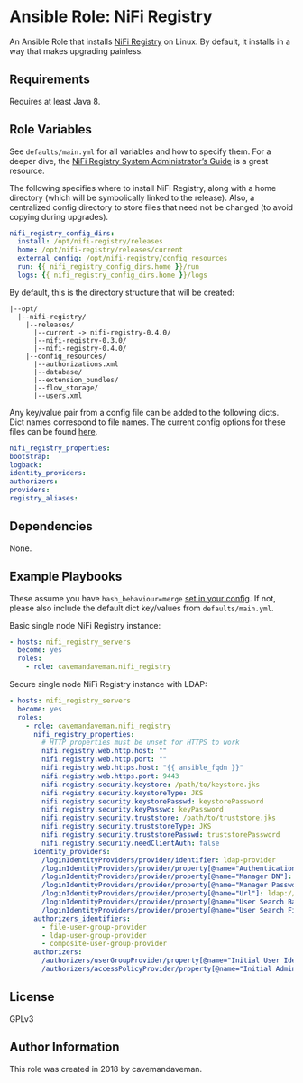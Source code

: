 # Ansible Role: NiFi Registry

An Ansible Role that installs [NiFi Registry](https://nifi.apache.org/registry.html) on Linux. By default, it installs in a way that makes upgrading painless.

## Requirements

Requires at least Java 8.

## Role Variables

See `defaults/main.yml` for all variables and how to specify them. For a deeper dive, the [NiFi Registry System Administrator’s Guide](https://nifi.apache.org/docs/nifi-registry-docs/html/administration-guide.html) is a great resource.

The following specifies where to install NiFi Registry, along with a home directory (which will be symbolically linked to the release). Also, a centralized config directory to store files that need not be changed (to avoid copying during upgrades).

```yaml
nifi_registry_config_dirs:
  install: /opt/nifi-registry/releases
  home: /opt/nifi-registry/releases/current
  external_config: /opt/nifi-registry/config_resources
  run: {{ nifi_registry_config_dirs.home }}/run
  logs: {{ nifi_registry_config_dirs.home }}/logs
```

By default, this is the directory structure that will be created:

```text
|--opt/
  |--nifi-registry/
    |--releases/
      |--current -> nifi-registry-0.4.0/
      |--nifi-registry-0.3.0/
      |--nifi-registry-0.4.0/
    |--config_resources/
      |--authorizations.xml
      |--database/
      |--extension_bundles/
      |--flow_storage/
      |--users.xml
```

Any key/value pair from a config file can be added to the following dicts. Dict names correspond to file names. The current config options for these files can be found [here](https://github.com/apache/nifi-registry/tree/master/nifi-registry-core/nifi-registry-resources/src/main/resources/conf).

```yaml
nifi_registry_properties:
bootstrap:
logback:
identity_providers:
authorizers:
providers:
registry_aliases:
```

## Dependencies

None.

## Example Playbooks

These assume you have `hash_behaviour=merge` [set in your config](https://docs.ansible.com/ansible/latest/reference_appendices/config.html#default-hash-behaviour). If not, please also include the default dict key/values from `defaults/main.yml`.

Basic single node NiFi Registry instance:

```yaml
- hosts: nifi_registry_servers
  become: yes
  roles:
    - role: cavemandaveman.nifi_registry
```

Secure single node NiFi Registry instance with LDAP:

```yaml
- hosts: nifi_registry_servers
  become: yes
  roles:
    - role: cavemandaveman.nifi_registry
      nifi_registry_properties:
        # HTTP properties must be unset for HTTPS to work
        nifi.registry.web.http.host: ""
        nifi.registry.web.http.port: ""
        nifi.registry.web.https.host: "{{ ansible_fqdn }}"
        nifi.registry.web.https.port: 9443
        nifi.registry.security.keystore: /path/to/keystore.jks
        nifi.registry.security.keystoreType: JKS
        nifi.registry.security.keystorePasswd: keystorePassword
        nifi.registry.security.keyPasswd: keyPassword
        nifi.registry.security.truststore: /path/to/truststore.jks
        nifi.registry.security.truststoreType: JKS
        nifi.registry.security.truststorePasswd: truststorePassword
        nifi.registry.security.needClientAuth: false
      identity_providers:
        /loginIdentityProviders/provider/identifier: ldap-provider
        /loginIdentityProviders/provider/property[@name="Authentication Strategy"]: SIMPLE
        /loginIdentityProviders/provider/property[@name="Manager DN"]: cn=nifi-registry,ou=people,dc=example,dc=com
        /loginIdentityProviders/provider/property[@name="Manager Password"]: password
        /loginIdentityProviders/provider/property[@name="Url"]: ldap://hostname:port
        /loginIdentityProviders/provider/property[@name="User Search Base"]: OU=people,DC=example,DC=com
        /loginIdentityProviders/provider/property[@name="User Search Filter"]: sAMAccountName={0}
      authorizers_identifiers:
        - file-user-group-provider
        - ldap-user-group-provider
        - composite-user-group-provider
      authorizers:
        /authorizers/userGroupProvider/property[@name="Initial User Identity 1"]: cn=John Smith,ou=people,dc=example,dc=com
        /authorizers/accessPolicyProvider/property[@name="Initial Admin Identity"]: cn=John Smith,ou=people,dc=example,dc=com
```

## License

GPLv3

## Author Information

This role was created in 2018 by cavemandaveman.
